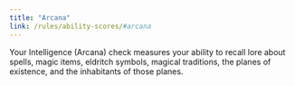 ```yaml
---
title: "Arcana"
link: /rules/ability-scores/#arcana
---
```

Your Intelligence (Arcana) check measures your ability to recall lore about spells, magic items, eldritch symbols, magical traditions, the planes of existence, and the inhabitants of those planes.
